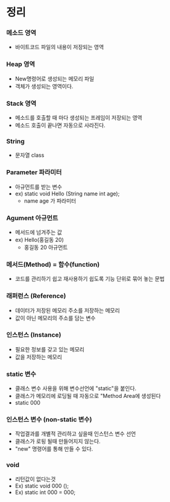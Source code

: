 # 정리


### 메소드 영역
- 바이트코드 파일의 내용이 저장되는 영역

### Heap 영역
- New명령어로 생성되는 메모리 파일
- 객체가 생성되는 영역이다.

### Stack 영역
- 메소드를 호출할 때 마다 생성되는 프레임이 저장되는 영역
- 메소드 호출이 끝나면 자동으로 사라진다.

### String
  - 문자열 class

### Parameter 파라미터
  - 아규먼트를 받는 변수
  - ex) static void Hello (String name int age);
    - name age 가 파라미터

### Agument 아규먼트
  - 메서드에 넘겨주는 값
  - ex) Hello(홍길동 20)
    - 홍길동 20 아규먼트

### 메서드(Method) = 함수(function)
  - 코드를 관리하기 쉽고 재사용하기 쉽도록 기능 단위로 묶어 놓는 문법

### 래퍼런스 (Reference)
  - 데이터가 저장된 메모리 주소를 저장하는 메모리
  - 값이 아닌 메모리의 주소를 담는 변수

### 인스턴스 (Instance)
  - 필요한 정보를 갖고 있는 메모리
  - 값을 저장하는 메모리

### static 변수
  - 클래스 변수 사용을 위해 변수선언에 "static"을 붙인다.
  - 클래스가 메모리에 로딩될 때 자동으로 "Method Area에 생성된다
  - static 000

### 인스턴스 변수 (non-static 변수)
  - 작업결과를 개별적 관리하고 싶을때 인스턴스 변수 선언
  - 클래스가 로됭 될때 만들어지지 않는다.
  - "new" 명령어를 통해 만들 수 있다.

### void
  - 리턴값이 없다는것 
  - Ex) static void 000 ();
  - Ex) static int 000 = 000;
